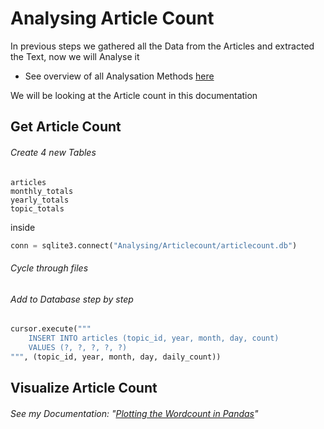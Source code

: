 # Analysing Article Count

In previous steps we gathered all the Data from the Articles and extracted the Text, now we will Analyse it

- See overview of all Analysation Methods [here](../)

We will be looking at the Article count in this documentation

## Get Article Count

###### Create 4 new Tables

```
articles
monthly_totals
yearly_totals
topic_totals
```

inside

```python
conn = sqlite3.connect("Analysing/Articlecount/articlecount.db")
```

###### Cycle through files

###### Add to Database step by step

```python
cursor.execute("""
    INSERT INTO articles (topic_id, year, month, day, count)
    VALUES (?, ?, ?, ?, ?)
""", (topic_id, year, month, day, daily_count))
```

## Visualize Article Count

###### See my Documentation: "[Plotting the Wordcount in Pandas](../Pandas_Documentation/)"
